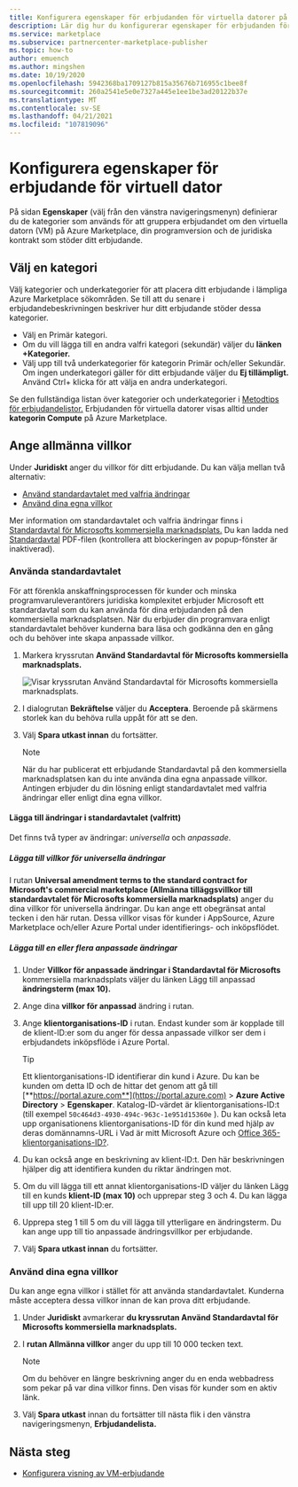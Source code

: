 ```yaml
---
title: Konfigurera egenskaper för erbjudanden för virtuella datorer på Azure Marketplace
description: Lär dig hur du konfigurerar egenskaper för erbjudanden för virtuella datorer Azure Marketplace.
ms.service: marketplace
ms.subservice: partnercenter-marketplace-publisher
ms.topic: how-to
author: emuench
ms.author: mingshen
ms.date: 10/19/2020
ms.openlocfilehash: 5942368ba1709127b815a35676b716955c1bee8f
ms.sourcegitcommit: 260a2541e5e0e7327a445e1ee1be3ad20122b37e
ms.translationtype: MT
ms.contentlocale: sv-SE
ms.lasthandoff: 04/21/2021
ms.locfileid: "107819096"
---
```

# <a name="configure-virtual-machine-offer-properties"></a>Konfigurera egenskaper för erbjudande för virtuell dator

På sidan **Egenskaper** (välj från den vänstra navigeringsmenyn) definierar du de kategorier som används för att gruppera erbjudandet om den virtuella datorn (VM) på Azure Marketplace, din programversion och de juridiska kontrakt som stöder ditt erbjudande.

## <a name="select-a-category"></a>Välj en kategori

Välj kategorier och underkategorier för att placera ditt erbjudande i lämpliga Azure Marketplace sökområden. Se till att du senare i erbjudandebeskrivningen beskriver hur ditt erbjudande stöder dessa kategorier.

- Välj en Primär kategori.
- Om du vill lägga till en andra valfri kategori (sekundär) väljer du **länken +Kategorier.**
- Välj upp till två underkategorier för kategorin Primär och/eller Sekundär. Om ingen underkategori gäller för ditt erbjudande väljer du **Ej tillämpligt.** Använd Ctrl+ klicka för att välja en andra underkategori.

Se den fullständiga listan över kategorier och underkategorier i [Metodtips för erbjudandelistor.](gtm-offer-listing-best-practices.md) Erbjudanden för virtuella datorer visas alltid under **kategorin Compute** på Azure Marketplace.

## <a name="provide-terms-and-conditions"></a>Ange allmänna villkor

Under **Juridiskt** anger du villkor för ditt erbjudande. Du kan välja mellan två alternativ:

- [Använd standardavtalet med valfria ändringar](#use-the-standard-contract)
- [Använd dina egna villkor](#use-your-own-terms-and-conditions)

Mer information om standardavtalet och valfria ändringar finns i [Standardavtal för Microsofts kommersiella marknadsplats.](standard-contract.md) Du kan ladda ned [Standardavtal](https://go.microsoft.com/fwlink/?linkid=2041178) PDF-filen (kontrollera att blockeringen av popup-fönster är inaktiverad).

### <a name="use-the-standard-contract"></a>Använda standardavtalet

För att förenkla anskaffningsprocessen för kunder och minska programvaruleverantörers juridiska komplexitet erbjuder Microsoft ett standardavtal som du kan använda för dina erbjudanden på den kommersiella marknadsplatsen. När du erbjuder din programvara enligt standardavtalet behöver kunderna bara läsa och godkänna den en gång och du behöver inte skapa anpassade villkor.

1. Markera kryssrutan **Använd Standardavtal för Microsofts kommersiella marknadsplats.**

   ![Visar kryssrutan Använd Standardavtal för Microsofts kommersiella marknadsplats.](partner-center-portal/media/use-standard-contract.png)

1. I dialogrutan **Bekräftelse** väljer du **Acceptera**. Beroende på skärmens storlek kan du behöva rulla uppåt för att se den.
1. Välj **Spara utkast innan** du fortsätter.

   > [!NOTE]
   > När du har publicerat ett erbjudande Standardavtal på den kommersiella marknadsplatsen kan du inte använda dina egna anpassade villkor. Antingen erbjuder du din lösning enligt standardavtalet med valfria ändringar eller enligt dina egna villkor.

#### <a name="add-amendments-to-the-standard-contract-optional"></a>Lägga till ändringar i standardavtalet (valfritt)

Det finns två typer av ändringar: *universella* och *anpassade*.

##### <a name="add-universal-amendment-terms"></a>Lägga till villkor för universella ändringar

I rutan **Universal amendment terms to the standard contract for Microsoft's commercial marketplace (Allmänna tilläggsvillkor till standardavtalet för Microsofts kommersiella marknadsplats)** anger du dina villkor för universella ändringar. Du kan ange ett obegränsat antal tecken i den här rutan. Dessa villkor visas för kunder i AppSource, Azure Marketplace och/eller Azure Portal under identifierings- och inköpsflödet.

##### <a name="add-one-or-more-custom-amendments"></a>Lägga till en eller flera anpassade ändringar

1. Under **Villkor för anpassade ändringar i Standardavtal för Microsofts** kommersiella marknadsplats väljer du länken Lägg till anpassad **ändringsterm (max 10).**
2. Ange dina **villkor för anpassad** ändring i rutan.
3. Ange **klientorganisations-ID** i rutan. Endast kunder som är kopplade till de klient-ID:er som du anger för dessa anpassade villkor ser dem i erbjudandets inköpsflöde i Azure Portal.

   > [!TIP]
   > Ett klientorganisations-ID identifierar din kund i Azure. Du kan be kunden om detta ID och de hittar det genom att gå till [**https://portal.azure.com**](https://portal.azure.com)  >  **Azure Active Directory**  >  **Egenskaper**. Katalog-ID-värdet är klientorganisations-ID:t (till exempel `50c464d3-4930-494c-963c-1e951d15360e` ). Du kan också leta upp organisationens klientorganisations-ID för din kund med hjälp av deras domännamns-URL i Vad är mitt Microsoft Azure och [Office 365-klientorganisations-ID?](https://www.whatismytenantid.com/).

4. Du kan också ange en beskrivning av klient-ID:t.  Den här beskrivningen hjälper dig att identifiera kunden du riktar ändringen mot.
5. Om du vill lägga till ett annat klientorganisations-ID väljer du länken Lägg till en kunds **klient-ID (max 10)** och upprepar steg 3 och 4. Du kan lägga till upp till 20 klient-ID:er.
6. Upprepa steg 1 till 5 om du vill lägga till ytterligare en ändringsterm. Du kan ange upp till tio anpassade ändringsvillkor per erbjudande.
7. Välj **Spara utkast innan** du fortsätter.

### <a name="use-your-own-terms-and-conditions"></a>Använd dina egna villkor

Du kan ange egna villkor i stället för att använda standardavtalet. Kunderna måste acceptera dessa villkor innan de kan prova ditt erbjudande.

1. Under **Juridiskt** avmarkerar **du kryssrutan Använd Standardavtal för Microsofts kommersiella marknadsplats.**
1. I **rutan Allmänna villkor** anger du upp till 10 000 tecken text.

   > [!NOTE]
   > Om du behöver en längre beskrivning anger du en enda webbadress som pekar på var dina villkor finns. Den visas för kunder som en aktiv länk.

1. Välj **Spara utkast** innan du fortsätter till nästa flik i den vänstra navigeringsmenyn, **Erbjudandelista.**

## <a name="next-steps"></a>Nästa steg

- [Konfigurera visning av VM-erbjudande](azure-vm-create-listing.md)
